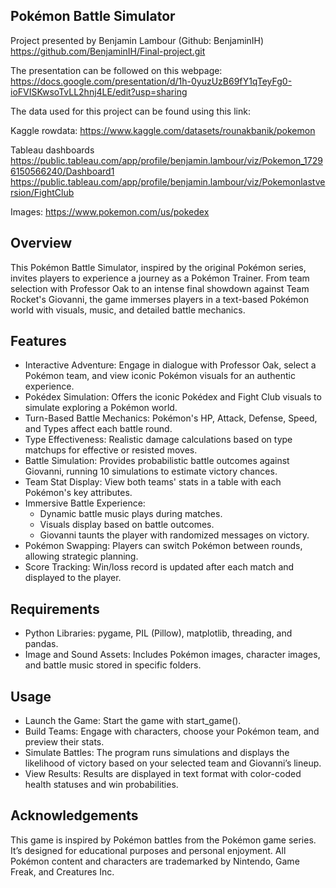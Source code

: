 ## Pokémon Battle Simulator

Project presented by Benjamin Lambour (Github: BenjaminIH)
https://github.com/BenjaminIH/Final-project.git

The presentation can be followed on this webpage:
https://docs.google.com/presentation/d/1h-0yuzUzB69fY1qTeyFg0-ioFVISKwsoTvLL2hnj4LE/edit?usp=sharing

The data used for this project can be found using this link:

Kaggle rowdata:
https://www.kaggle.com/datasets/rounakbanik/pokemon

Tableau dashboards
https://public.tableau.com/app/profile/benjamin.lambour/viz/Pokemon_17296150566240/Dashboard1
https://public.tableau.com/app/profile/benjamin.lambour/viz/Pokemonlastversion/FightClub

Images:
https://www.pokemon.com/us/pokedex

## Overview
This Pokémon Battle Simulator, inspired by the original Pokémon series, invites players to experience a journey as a Pokémon Trainer. From team selection with Professor Oak to an intense final showdown against Team Rocket's Giovanni, the game immerses players in a text-based Pokémon world with visuals, music, and detailed battle mechanics.

## Features
- Interactive Adventure: Engage in dialogue with Professor Oak, select a Pokémon team, and view iconic Pokémon visuals for an authentic experience.
- Pokédex Simulation: Offers the iconic Pokédex and Fight Club visuals to simulate exploring a Pokémon world.
- Turn-Based Battle Mechanics: Pokémon's HP, Attack, Defense, Speed, and Types affect each battle round.
- Type Effectiveness: Realistic damage calculations based on type matchups for effective or resisted moves.
- Battle Simulation: Provides probabilistic battle outcomes against Giovanni, running 10 simulations to estimate victory chances.
- Team Stat Display: View both teams' stats in a table with each Pokémon's key attributes.
- Immersive Battle Experience:
   - Dynamic battle music plays during matches.
   - Visuals display based on battle outcomes.
   - Giovanni taunts the player with randomized messages on victory.
- Pokémon Swapping: Players can switch Pokémon between rounds, allowing strategic planning.
- Score Tracking: Win/loss record is updated after each match and displayed to the player.

## Requirements
- Python Libraries: pygame, PIL (Pillow), matplotlib, threading, and pandas.
- Image and Sound Assets: Includes Pokémon images, character images, and battle music stored in specific folders.

## Usage
- Launch the Game: Start the game with start_game().
- Build Teams: Engage with characters, choose your Pokémon team, and preview their stats.
- Simulate Battles: The program runs simulations and displays the likelihood of victory based on your selected team and Giovanni’s lineup.
- View Results: Results are displayed in text format with color-coded health statuses and win probabilities.

## Acknowledgements
This game is inspired by Pokémon battles from the Pokémon game series. It’s designed for educational purposes and personal enjoyment. All Pokémon content and characters are trademarked by Nintendo, Game Freak, and Creatures Inc.



